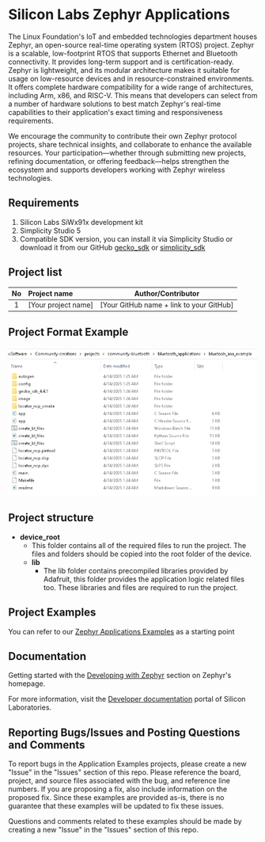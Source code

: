 # Silicon Labs Zephyr Applications #

The Linux Foundation's IoT and embedded technologies department houses Zephyr, an open-source real-time operating system (RTOS) project. Zephyr is a scalable, low-footprint RTOS that supports Ethernet and Bluetooth connectivity. It provides long-term support and is certification-ready. Zephyr is lightweight, and its modular architecture makes it suitable for usage on low-resource devices and in resource-constrained environments. It offers complete hardware compatibility for a wide range of architectures, including Arm, x86, and RISC-V. This means that developers can select from a number of hardware solutions to best match Zephyr's real-time capabilities to their application's exact timing and responsiveness requirements.

We encourage the community to contribute their own Zephyr protocol projects, share technical insights, and collaborate to enhance the available resources. Your participation—whether through submitting new projects, refining documentation, or offering feedback—helps strengthen the ecosystem and supports developers working with Zephyr wireless technologies.

## Requirements ##

1. Silicon Labs SiWx91x development kit
2. Simplicity Studio 5
3. Compatible SDK version, you can install it via Simplicity Studio or download it from our GitHub [gecko_sdk](https://github.com/SiliconLabs/gecko_sdk) or [simplicity_sdk](https://github.com/SiliconLabs/simplicity_sdk)

## Project list ##

| No | Project name | Author/Contributor |
|:--:|:-------------|:---------------:|
| 1  |[Your project name] | [Your GitHub name + link to your GitHub] |

## Project Format Example ##

![Project Format](../../../resources/project_format.png)

## Project structure ##

* **device_root**
  * This folder contains all of the required files to run the project. The files and folders should be copied into the root folder of the device.
  * **lib**
    * The lib folder contains precompiled libraries provided by Adafruit, this folder provides the application logic related files too. These libraries and files are required to run the project.

## Project Examples ##

You can refer to our [Zephyr Applications Examples](https://github.com/SiliconLabs/zephyr_applications) as a starting point

## Documentation ##

Getting started with the [Developing with Zephyr](https://docs.zephyrproject.org/latest/develop/index.html) section on Zephyr's homepage.

For more information, visit the [Developer documentation](https://docs.silabs.com/application-examples/latest/) portal of Silicon Laboratories.

## Reporting Bugs/Issues and Posting Questions and Comments ##

To report bugs in the Application Examples projects, please create a new "Issue" in the "Issues" section of this repo. Please reference the board, project, and source files associated with the bug, and reference line numbers. If you are proposing a fix, also include information on the proposed fix. Since these examples are provided as-is, there is no guarantee that these examples will be updated to fix these issues.

Questions and comments related to these examples should be made by creating a new "Issue" in the "Issues" section of this repo.